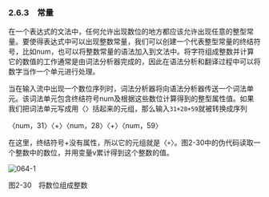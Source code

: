 ### 2.6.3　常量

在一个表达式的文法中，任何允许出现数位的地方都应该允许出现任意的整型常量。要使得表达式中可以出现整数常量，我们可以创建一个代表整型常量的终结符号，比如num，也可以将整数常量的语法加入到文法中。将字符组成整数并计算它的数值的工作通常是由词法分析器完成的，因此在语法分析和翻译过程中可以将数字当作一个单元进行处理。

当在输入流中出现一个数位序列时，词法分析器将向语法分析器传送一个词法单元。该词法单元包含终结符号num及根据这些数位计算得到的整型属性值。如果我们把词法单元写成用〈〉括起来的元组，那么输入`31+28+59`就被转换成序列

〈num，31〉〈+〉〈num，28〉〈+〉〈num，59〉

在这里，终结符号+没有属性，所以它的元组就是〈`+`〉。图2-30中的伪代码读取一个整数中的数位，并用变量v累计得到这个整数的值。

![064-1](../Images/image04005.jpeg)

图2-30　将数位组成整数